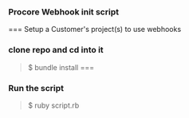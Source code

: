 ### Procore Webhook init script
===
Setup a Customer's project(s) to use webhooks

### clone repo and cd into it

> $ bundle install
===
### Run the script
> $ ruby script.rb